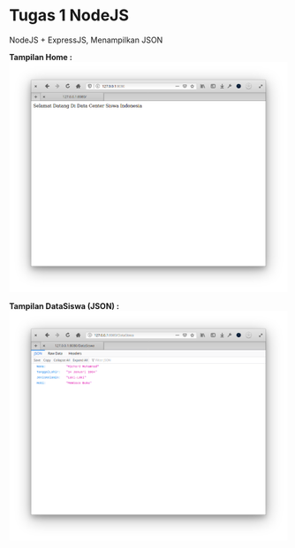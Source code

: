 # Tugas 1 NodeJS

NodeJS + ExpressJS, Menampilkan JSON

**Tampilan Home :**
![home](screen/Home.png)

**Tampilan DataSiswa (JSON) :**
![dataSiswa](screen/DataSiswa.png)
